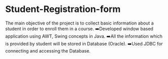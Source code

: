 # Student-Registration-form
The main objective of the project is to collect basic information about a student in order to enroll them in a course. 
➡️Developed window based application using AWT, Swing concepts in Java.
➡️All the information which is provided by student will be stored in Database (Oracle).
➡️Used JDBC for connecting and accessing the Database.
